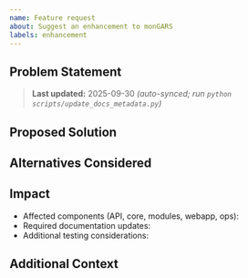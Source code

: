 ```yaml
---
name: Feature request
about: Suggest an enhancement to monGARS
labels: enhancement
---
```


## Problem Statement
> **Last updated:** 2025-09-30 _(auto-synced; run `python scripts/update_docs_metadata.py`)_

<!-- What challenge are you trying to solve? -->

## Proposed Solution
<!-- Describe the change you would like to see. -->

## Alternatives Considered
<!-- List any other approaches you evaluated. -->

## Impact
- Affected components (API, core, modules, webapp, ops):
- Required documentation updates:
- Additional testing considerations:

## Additional Context
<!-- Links, diagrams, or references that help clarify the request. -->
